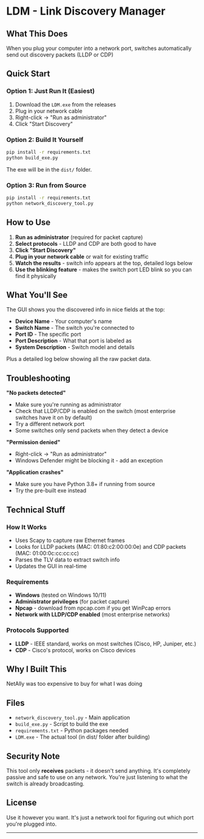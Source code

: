 # LDM - Link Discovery Manager


## What This Does

When you plug your computer into a network port, switches automatically send out discovery packets (LLDP or CDP)

## Quick Start

### Option 1: Just Run It (Easiest)
1. Download the `LDM.exe` from the releases
2. Plug in your network cable
3. Right-click → "Run as administrator"
4. Click "Start Discovery"

### Option 2: Build It Yourself
```bash
pip install -r requirements.txt
python build_exe.py
```
The exe will be in the `dist/` folder.

### Option 3: Run from Source
```bash
pip install -r requirements.txt
python network_discovery_tool.py
```

## How to Use

1. **Run as administrator** (required for packet capture)
2. **Select protocols** - LLDP and CDP are both good to have
3. **Click "Start Discovery"**
4. **Plug in your network cable** or wait for existing traffic
5. **Watch the results** - switch info appears at the top, detailed logs below
6. **Use the blinking feature** - makes the switch port LED blink so you can find it physically

## What You'll See

The GUI shows you the discovered info in nice fields at the top:
- **Device Name** - Your computer's name
- **Switch Name** - The switch you're connected to
- **Port ID** - The specific port
- **Port Description** - What that port is labeled as
- **System Description** - Switch model and details

Plus a detailed log below showing all the raw packet data.

## Troubleshooting

**"No packets detected"**
- Make sure you're running as administrator
- Check that LLDP/CDP is enabled on the switch (most enterprise switches have it on by default)
- Try a different network port
- Some switches only send packets when they detect a device

**"Permission denied"**
- Right-click → "Run as administrator"
- Windows Defender might be blocking it - add an exception

**"Application crashes"**
- Make sure you have Python 3.8+ if running from source
- Try the pre-built exe instead

## Technical Stuff

### How It Works
- Uses Scapy to capture raw Ethernet frames
- Looks for LLDP packets (MAC: 01:80:c2:00:00:0e) and CDP packets (MAC: 01:00:0c:cc:cc:cc)
- Parses the TLV data to extract switch info
- Updates the GUI in real-time

### Requirements
- **Windows** (tested on Windows 10/11)
- **Administrator privileges** (for packet capture)
- **Npcap** - download from npcap.com if you get WinPcap errors
- **Network with LLDP/CDP enabled** (most enterprise networks)

### Protocols Supported
- **LLDP** - IEEE standard, works on most switches (Cisco, HP, Juniper, etc.)
- **CDP** - Cisco's protocol, works on Cisco devices

## Why I Built This

NetAlly was too expensive to buy for what I was doing

## Files

- `network_discovery_tool.py` - Main application
- `build_exe.py` - Script to build the exe
- `requirements.txt` - Python packages needed
- `LDM.exe` - The actual tool (in dist/ folder after building)

## Security Note

This tool only **receives** packets - it doesn't send anything. It's completely passive and safe to use on any network. You're just listening to what the switch is already broadcasting.

## License

Use it however you want. It's just a network tool for figuring out which port you're plugged into.

---

